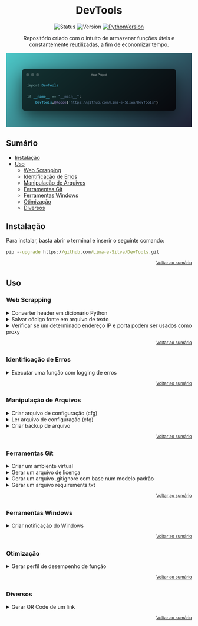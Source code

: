 <div align="center">

 # DevTools
 
![Status](https://img.shields.io/badge/status-ativo-yellowgreen?style=for-the-badge)
![Version](https://img.shields.io/badge/versão-1.0-blue?style=for-the-badge)
[![PythonVersion](https://img.shields.io/badge/python-3.10-blue?style=for-the-badge&logo=python&logoColor=white)](https://www.python.org/downloads/)

 Repositório criado com o intuito de armazenar funções úteis e constantemente reutilizadas, a fim de economizar tempo.
 
 ![cover](https://github.com/Lima-e-Silva/DevTools/blob/main/Misc/cover.png)
 
 </div>


## Sumário

- [Instalação](#instalação)
- [Uso](#uso)
  - [Web Scrapping](#web-scrapping)
  - [Identificação de Erros](#identificação-de-erros)
  - [Manipulação de Arquivos](#manipulação-de-arquivos)
  - [Ferramentas Git](#ferramentas-git)
  - [Ferramentas Windows](#ferramentas-windows)
  - [Otimização](#otimização)
  - [Diversos](#diversos)


## Instalação

Para instalar, basta abrir o terminal e inserir o seguinte comando:
 ```cmd
 pip --upgrade https://github.com/Lima-e-Silva/DevTools.git
 ```
 
 <div align='right'>
 
 <sup>[Voltar ao sumário](#sumário)</sup>

 </div>
 
## Uso

### Web Scrapping
<details>
 <summary>Converter header em dicionário Python</summary>
 
 ```python
 import DevTools
 
 # Os parâmetros do header devem estar salvos num arquivo de texto.
 headers_dict = DevTools.chrome2dict(headers_path='folder\file.txt')
 ```
 </details>
 
 <details>
 <summary>Salvar código fonte em arquivo de texto</summary>
 
 ```python
 import requests
 import DevTools
 
 DevTools.html2txt(url="www.google.com.br", output_path='saída.txt')
 ```
 </details>
 
 <details>
 <summary>Verificar se um determinado endereço IP e porta podem ser usados como proxy</summary>
 
 ```python
 import DevTools
 
 # Endereços de IP e respectivas portas podem ser encontrados aqui: "https://free-proxy-list.net"
 ip = '80.252.5.34'
 port = '7001'
 
 if DevTools.verify_proxy(ip=ip, port=port):
    print('IP e porta funcionais!')
 ```
 </details>
 
 <div align='right'>
 
 <sup>[Voltar ao sumário](#sumário)</sup>

 </div>
 
 ### Identificação de Erros
 
 <details>
 <summary>Executar uma função com logging de erros</summary>
 
 ```python
 import DevTools
 
 # Função que está apresentando erros
 def foo(a,b):
    return a/b
 
 DevTools.debug_function(foo, a=1, b=0, output='logfile')
 ```
 </details>
 
  <div align='right'>
 
  <sup>[Voltar ao sumário](#sumário)</sup>

  </div>
  
 ### Manipulação de Arquivos
 
 <details>
 <summary>Criar arquivo de configuração (cfg)</summary>
 
 ```python
 import DevTools
 
 config_dict = {
    'seção': {
        'A': '1',
        'B': '2'
    }
 }
 
 DevTools.create_cfg(file='config.cfg', cfg_dict=config_dict)

 ```
 </details>
 
 <details>
 <summary>Ler arquivo de configuração (cfg)</summary>
 
 ```python
 import DevTools
 
 config_dict = DevTools.read_cfg(file='config.cfg')

 ```
 </details>
  
 <details>
 <summary>Criar backup de arquivo</summary>
 
 ```python
 import DevTools

 DevTools.backup(file='arquivo_importante.txt', output_path='backups/cópias_de_segurança')

 ```
 </details>
 
  <div align='right'>
 
  <sup>[Voltar ao sumário](#sumário)</sup>

  </div>
  
 ### Ferramentas Git
 
 <details>
 <summary>Criar um ambiente virtual</summary>
 
 ```python
 import DevTools

DevTools.create_env()

 ```
 </details>
 
 <details>
 <summary>Gerar um arquivo de licença</summary>
 
 ```python
 import DevTools

DevTools.license(license_type='MIT', name='Luiz Paulo Lima e Silva')

 ```
 </details>
 
 <details>
 <summary>Gerar um arquivo .gitignore com base num modelo padrão</summary>
 
 ```python
 import DevTools

DevTools.git_ignore(folders=['pasta-pessoal'], extensions=['xlsx', 'pdf'])
 ```
 </details>
 
 <details>
 <summary>Gerar um arquivo requirements.txt</summary>
 
 ```python
 import DevTools

DevTools.requirements()
 ```
 </details>
 
  <div align='right'>
 
  <sup>[Voltar ao sumário](#sumário)</sup>

  </div>
  
 ### Ferramentas Windows
 
 <details>
 <summary>Criar notificação do Windows</summary>
 
 ```python
 import DevTools

DevTools.notify(
    id='DevTools',
    title='Demonstração',
    message='Essa notificação trata-se de mera demonstração',
    buttons={'Abrir link': 'https://github.com/Lima-e-Silva/DevTools/'},
    sound=True,
    audio_loop=False)

 ```
 </details>
 
  <div align='right'>
 
  <sup>[Voltar ao sumário](#sumário)</sup>

  </div>
  
 ### Otimização
 
 <details>
 <summary>Gerar perfil de desempenho de função</summary>
 
 ```python
 import DevTools

def foo(x, y=3):
    for n in range(x):
        print(n**y)

DevTools.prof('output', foo, 100, y=2)

 ```
 </details>
 
  <div align='right'>
 
  <sup>[Voltar ao sumário](#sumário)</sup>

  </div>
  
 ### Diversos
 
 <details>
 <summary>Gerar QR Code de um link</summary>
 
 ```python
 import DevTools

DevTools.QRcode(url='https://github.com/Lima-e-Silva/DevTools/',
                size=150,
                output='Meu QR Code')

 ```
 </details>
 
 <div align='right'>
 
  <sup>[Voltar ao sumário](#sumário)</sup>

  </div>